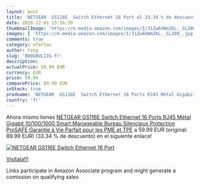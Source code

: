 ```yaml
---
layout: post
title: 'NETGEAR  GS116E  Switch Ethernet 16 Port al 33.34 % de descuento'
date: 2020-12-01 15:16:30
thumbnailImage: 'https://m.media-amazon.com/images/I/31Zw6XWm2bL._SL200_.jpg'
images: [ 'https://m.media-amazon.com/images/I/31Zw6XWm2bL._SL200_.jpg' ]
comments: true
category: ofertas
author: ring
slug: 'B00GBULIIG-fr'
description:
actualPrice: 59.99 EUR
currency: EUR
price: 59.99
comparePrice: 89.99 EUR
inStock: true
prodname: 'NETGEAR  GS116E  Switch Ethernet 16 Ports RJ45 Métal Gigabit  10/100/1000    Smart Manageable  Bureau   Silencieux   Protection ProSAFE  Garantie à Vie Parfait pour les PME et TPE'
country: 'fr'
---
```


Ahora mismo tienes [NETGEAR  GS116E  Switch Ethernet 16 Ports RJ45 Métal Gigabit  10/100/1000    Smart Manageable  Bureau   Silencieux   Protection ProSAFE  Garantie à Vie Parfait pour les PME et TPE](https://www.amazon.fr/dp/B00GBULIIG/?tag=tolees0d-21) a 59.99 EUR (original: 89.99 EUR) (33.34 %  de descuento) en el siguiente enlace!

[![NETGEAR  GS116E  Switch Ethernet 16 Port](https://m.media-amazon.com/images/I/31Zw6XWm2bL._SL200_.jpg)](https://www.amazon.fr/dp/B00GBULIIG/?tag=tolees0d-21)

[Visítala!!!](https://www.amazon.fr/dp/B00GBULIIG/?tag=tolees0d-21)

Links participate in Amazon Associate program and might generate a comission on qualifying sales
